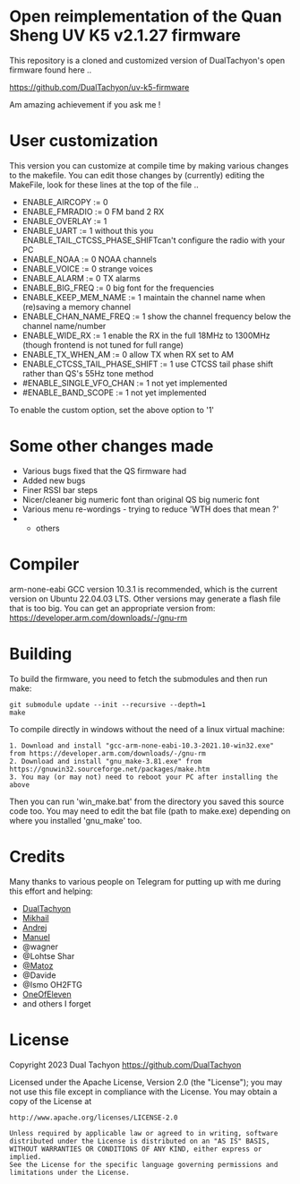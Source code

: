 # Open reimplementation of the Quan Sheng UV K5 v2.1.27 firmware

This repository is a cloned and customized version of DualTachyon's open firmware found here ..

https://github.com/DualTachyon/uv-k5-firmware

Am amazing achievement if you ask me !

# User customization

This version you can customize at compile time by making various changes to the makefile.
You can edit those changes by (currently) editing the MakeFile, look for these lines at the top of the file ..

* ENABLE_AIRCOPY                := 0
* ENABLE_FMRADIO                := 0       FM band 2 RX
* ENABLE_OVERLAY                := 1
* ENABLE_UART                   := 1       without this you ENABLE_TAIL_CTCSS_PHASE_SHIFTcan't configure the radio with your PC
* ENABLE_NOAA                   := 0       NOAA channels
* ENABLE_VOICE                  := 0       strange voices
* ENABLE_ALARM                  := 0       TX alarms
* ENABLE_BIG_FREQ               := 0       big font for the frequencies
* ENABLE_KEEP_MEM_NAME          := 1       maintain the channel name when (re)saving a memory channel
* ENABLE_CHAN_NAME_FREQ         := 1       show the channel frequency below the channel name/number
* ENABLE_WIDE_RX                := 1       enable the RX in the full 18MHz to 1300MHz (though frontend is not tuned for full range)
* ENABLE_TX_WHEN_AM             := 0       allow TX when RX set to AM
* ENABLE_CTCSS_TAIL_PHASE_SHIFT := 1       use CTCSS tail phase shift rather than QS's 55Hz tone method 
* #ENABLE_SINGLE_VFO_CHAN       := 1       not yet implemented
* #ENABLE_BAND_SCOPE            := 1       not yet implemented

To enable the custom option, set the above option to '1'

# Some other changes made

* Various bugs fixed that the QS firmware had
* Added new bugs
* Finer RSSI bar steps
* Nicer/cleaner big numeric font than original QS big numeric font
* Various menu re-wordings - trying to reduce 'WTH does that mean ?'
* + others

# Compiler

arm-none-eabi GCC version 10.3.1 is recommended, which is the current version on Ubuntu 22.04.03 LTS.
Other versions may generate a flash file that is too big.
You can get an appropriate version from: https://developer.arm.com/downloads/-/gnu-rm

# Building

To build the firmware, you need to fetch the submodules and then run make:
```
git submodule update --init --recursive --depth=1
make
```

To compile directly in windows without the need of a linux virtual machine:

```
1. Download and install "gcc-arm-none-eabi-10.3-2021.10-win32.exe" from https://developer.arm.com/downloads/-/gnu-rm
2. Download and install "gnu_make-3.81.exe" from https://gnuwin32.sourceforge.net/packages/make.htm
3. You may (or may not) need to reboot your PC after installing the above
```

Then you can run 'win_make.bat' from the directory you saved this source code too.
You may need to edit the bat file (path to make.exe) depending on where you installed 'gnu_make' too.

# Credits

Many thanks to various people on Telegram for putting up with me during this effort and helping:

* [DualTachyon](https://github.com/DualTachyon)
* [Mikhail](https://github.com/fagci)
* [Andrej](https://github.com/Tunas1337)
* [Manuel](https://github.com/manujedi)
* @wagner
* @Lohtse Shar
* [@Matoz](https://github.com/spm81)
* @Davide
* @Ismo OH2FTG
* [OneOfEleven](https://github.com/OneOfEleven)
* and others I forget

# License

Copyright 2023 Dual Tachyon
https://github.com/DualTachyon

Licensed under the Apache License, Version 2.0 (the "License");
you may not use this file except in compliance with the License.
You may obtain a copy of the License at

    http://www.apache.org/licenses/LICENSE-2.0

    Unless required by applicable law or agreed to in writing, software
    distributed under the License is distributed on an "AS IS" BASIS,
    WITHOUT WARRANTIES OR CONDITIONS OF ANY KIND, either express or implied.
    See the License for the specific language governing permissions and
    limitations under the License.

